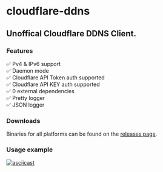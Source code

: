 # cloudflare-ddns
## Unoffical Cloudflare DDNS Client.

### Features  
:white_check_mark: Pv4 & IPv6 support  
:white_check_mark: Daemon mode  
:white_check_mark: Cloudflare API Token auth supported  
:white_check_mark: Cloudflare API KEY auth supported  
:white_check_mark: 0 external dependencies  
:white_check_mark: Pretty logger  
:white_check_mark: JSON logger

### Downloads
Binaries for all platforms can be found on the [releases page](https://github.com/claudio4/cloudflare-ddns/releases).

### Usage example
[![asciicast](https://asciinema.org/a/ek8WqVSKqGWuUaFUxNMX7dSv6.svg)](https://asciinema.org/a/ek8WqVSKqGWuUaFUxNMX7dSv6)
